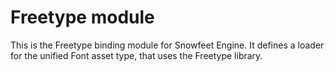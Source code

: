 Freetype module
=================

This is the Freetype binding module for Snowfeet Engine.
It defines a loader for the unified Font asset type, that uses the Freetype library.

